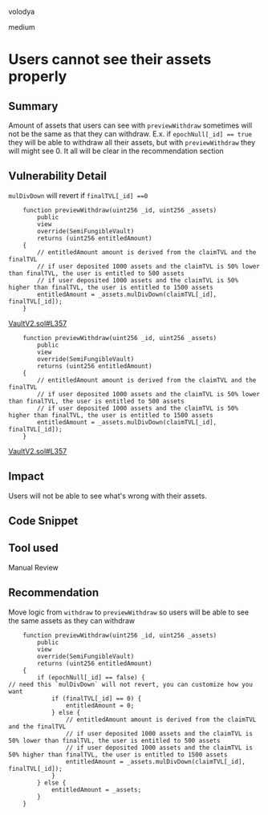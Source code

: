 volodya

medium

# Users cannot see their assets properly

## Summary
Amount of assets that users can see with `previewWithdraw` sometimes will not be the same as that they can withdraw.
E.x. if `epochNull[_id] == true` they will be able to withdraw all their assets, but with `previewWithdraw` they will might see 0.
It all will be clear in the recommendation section
## Vulnerability Detail
`mulDivDown` will revert if `finalTVL[_id] ==0`
```solidity
    function previewWithdraw(uint256 _id, uint256 _assets)
        public
        view
        override(SemiFungibleVault)
        returns (uint256 entitledAmount)
    {
        // entitledAmount amount is derived from the claimTVL and the finalTVL
        // if user deposited 1000 assets and the claimTVL is 50% lower than finalTVL, the user is entitled to 500 assets
        // if user deposited 1000 assets and the claimTVL is 50% higher than finalTVL, the user is entitled to 1500 assets
        entitledAmount = _assets.mulDivDown(claimTVL[_id], finalTVL[_id]);
    }
```
[VaultV2.sol#L357](https://github.com/sherlock-audit/2023-03-Y2K/blob/main/Earthquake/src/v2/VaultV2.sol#L357)
```solidity
    function previewWithdraw(uint256 _id, uint256 _assets)
        public
        view
        override(SemiFungibleVault)
        returns (uint256 entitledAmount)
    {
        // entitledAmount amount is derived from the claimTVL and the finalTVL
        // if user deposited 1000 assets and the claimTVL is 50% lower than finalTVL, the user is entitled to 500 assets
        // if user deposited 1000 assets and the claimTVL is 50% higher than finalTVL, the user is entitled to 1500 assets
        entitledAmount = _assets.mulDivDown(claimTVL[_id], finalTVL[_id]);
    }
```
[VaultV2.sol#L357](https://github.com/sherlock-audit/2023-03-Y2K/blob/main/Earthquake/src/v2/VaultV2.sol#L357)
## Impact
Users will not be able to see what's wrong with their assets.
## Code Snippet

## Tool used

Manual Review

## Recommendation
Move logic from `withdraw` to `previewWithdraw` so users will be able to see the same assets as they can withdraw
```solidity
    function previewWithdraw(uint256 _id, uint256 _assets)
        public
        view
        override(SemiFungibleVault)
        returns (uint256 entitledAmount)
    {
        if (epochNull[_id] == false) {
// need this `mulDivDown` will not revert, you can customize how you want
            if (finalTVL[_id] == 0) {
                entitledAmount = 0;
            } else {
                // entitledAmount amount is derived from the claimTVL and the finalTVL
                // if user deposited 1000 assets and the claimTVL is 50% lower than finalTVL, the user is entitled to 500 assets
                // if user deposited 1000 assets and the claimTVL is 50% higher than finalTVL, the user is entitled to 1500 assets
                entitledAmount = _assets.mulDivDown(claimTVL[_id], finalTVL[_id]);
            }
        } else {
            entitledAmount = _assets;
        }
    }

```
